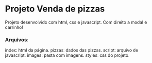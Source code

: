 # Projeto Venda de pizzas

Projeto desenvolvido com html, css e javascript. Com direito a modal e carrinho!

### Arquivos:
index: html da página.
pizzas: dados das pizzas.
script: arquivo de javascript.
images: pasta com imagens.
styles: css do projeto.